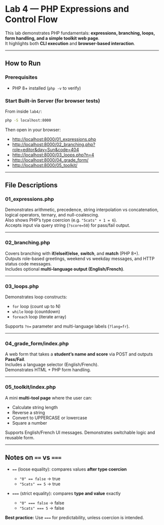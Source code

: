 # Lab 4 — PHP Expressions and Control Flow

This lab demonstrates PHP fundamentals: **expressions, branching, loops, form handling, and a simple toolkit web page**.  
It highlights both **CLI execution** and **browser-based interaction**.

---

## How to Run

### Prerequisites
- PHP 8+ installed (`php -v` to verify)

### Start Built-in Server (for browser tests)
From inside `lab4/`:
```bash
php -S localhost:8000
```

Then open in your browser:
- [http://localhost:8000/01_expressions.php](http://localhost:8000/01_expressions.php)  
- [http://localhost:8000/02_branching.php?role=editor&day=Sun&code=404](http://localhost:8000/02_branching.php?role=editor&day=Sun&code=404)  
- [http://localhost:8000/03_loops.php?n=4](http://localhost:8000/03_loops.php?n=4)  
- [http://localhost:8000/04_grade_form/](http://localhost:8000/04_grade_form/)  
- [http://localhost:8000/05_toolkit/](http://localhost:8000/05_toolkit/)

---

## File Descriptions

### 01_expressions.php
Demonstrates arithmetic, precedence, string interpolation vs concatenation, logical operators, ternary, and null-coalescing.  
Also shows PHP’s type coercion (e.g. `"5cats" + 1 = 6`).  
Accepts input via query string (`?score=50`) for pass/fail output.

---

### 02_branching.php
Covers branching with **if/elseif/else**, **switch**, and **match** (PHP 8+).  
Outputs role-based greetings, weekend vs weekday messages, and HTTP status code messages.  
Includes optional **multi-language output (English/French)**.

---

### 03_loops.php
Demonstrates loop constructs:
- `for` loop (count up to N)  
- `while` loop (countdown)  
- `foreach` loop (iterate array)  

Supports `?n=` parameter and multi-language labels (`?lang=fr`).

---

### 04_grade_form/index.php
A web form that takes a **student’s name and score** via POST and outputs **Pass/Fail**.  
Includes a language selector (English/French).  
Demonstrates HTML + PHP form handling.

---

### 05_toolkit/index.php
A mini **multi-tool page** where the user can:
- Calculate string length  
- Reverse a string  
- Convert to UPPERCASE or lowercase  
- Square a number  

Supports English/French UI messages. Demonstrates switchable logic and reusable form.

---

## Notes on `==` vs `===`

- `==` (loose equality): compares values **after type coercion**  
  - `"0" == false` → true  
  - `"5cats" == 5` → true  

- `===` (strict equality): compares **type and value** exactly  
  - `"0" === false` → false  
  - `"5cats" === 5` → false  

**Best practice:** Use `===` for predictability, unless coercion is intended.
